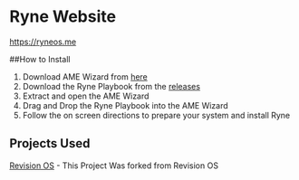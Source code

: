 # Ryne Website
https://ryneos.me

##How to Install
1. Download AME Wizard from [here](https://ameliorated.io)
2. Download the Ryne Playbook from the [releases](https://github.com/Ryne-os/Ryne/releases)
3. Extract and open the AME Wizard
4. Drag and Drop the Ryne Playbook into the AME Wizard
5. Follow the on screen directions to prepare your system and install Ryne

## Projects Used
[Revision OS](https://github.com/meetrevision) - This Project Was forked from Revision OS

